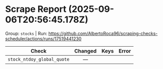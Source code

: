 # Scrape Report (2025-09-06T20:56:45.178Z)

Group: `stocks`  |  Run: https://github.com/AlbertoRoca96/scraping-checks-scheduler/actions/runs/17519441230

| Check | Changed | Keys | Error |
|---|:---:|:--|:--|
| `stock_ntdoy_global_quote` | — |  |  |
